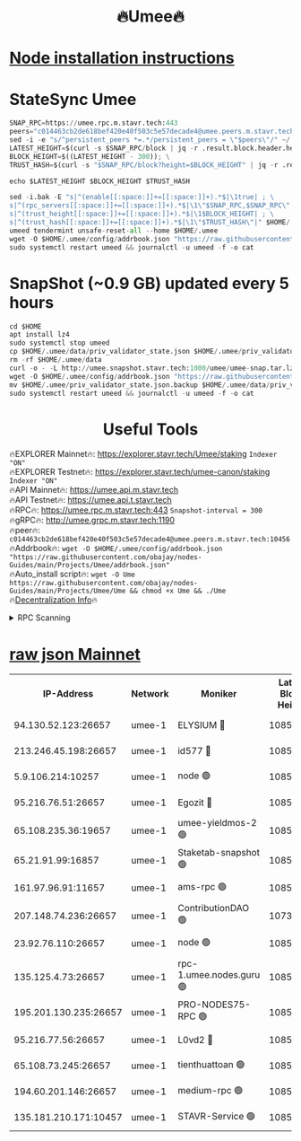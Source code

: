 <h1 align="center"> 🔥Umee🔥</h1>


[Node installation instructions](https://github.com/obajay/nodes-Guides/tree/main/Projects/Umee)
=
# StateSync Umee
```python
SNAP_RPC=https://umee.rpc.m.stavr.tech:443
peers="c014463cb2de618bef420e40f503c5e57decade4@umee.peers.m.stavr.tech:10456"
sed -i -e "s/^persistent_peers *=.*/persistent_peers = \"$peers\"/" ~/.umee/config/config.toml
LATEST_HEIGHT=$(curl -s $SNAP_RPC/block | jq -r .result.block.header.height); \
BLOCK_HEIGHT=$((LATEST_HEIGHT - 300)); \
TRUST_HASH=$(curl -s "$SNAP_RPC/block?height=$BLOCK_HEIGHT" | jq -r .result.block_id.hash)

echo $LATEST_HEIGHT $BLOCK_HEIGHT $TRUST_HASH

sed -i.bak -E "s|^(enable[[:space:]]+=[[:space:]]+).*$|\1true| ; \
s|^(rpc_servers[[:space:]]+=[[:space:]]+).*$|\1\"$SNAP_RPC,$SNAP_RPC\"| ; \
s|^(trust_height[[:space:]]+=[[:space:]]+).*$|\1$BLOCK_HEIGHT| ; \
s|^(trust_hash[[:space:]]+=[[:space:]]+).*$|\1\"$TRUST_HASH\"|" $HOME/.umee/config/config.toml
umeed tendermint unsafe-reset-all --home $HOME/.umee
wget -O $HOME/.umee/config/addrbook.json "https://raw.githubusercontent.com/obajay/nodes-Guides/main/Projects/Umee/addrbook.json"
sudo systemctl restart umeed && journalctl -u umeed -f -o cat
```
# SnapShot (~0.9 GB) updated every 5 hours
```python
cd $HOME
apt install lz4
sudo systemctl stop umeed
cp $HOME/.umee/data/priv_validator_state.json $HOME/.umee/priv_validator_state.json.backup
rm -rf $HOME/.umee/data
curl -o - -L http://umee.snapshot.stavr.tech:1000/umee/umee-snap.tar.lz4 | lz4 -c -d - | tar -x -C $HOME/.umee --strip-components 2
wget -O $HOME/.umee/config/addrbook.json "https://raw.githubusercontent.com/obajay/nodes-Guides/main/Projects/Umee/addrbook.json"
mv $HOME/.umee/priv_validator_state.json.backup $HOME/.umee/data/priv_validator_state.json
sudo systemctl restart umeed && journalctl -u umeed -f -o cat
```
 <h1 align="center"> Useful Tools</h1>

🔥EXPLORER Mainnet🔥:      https://explorer.stavr.tech/Umee/staking             `Indexer "ON"` \
🔥EXPLORER Testnet🔥:        https://explorer.stavr.tech/umee-canon/staking      `Indexer "ON"` \
🔥API Mainnet🔥:                   https://umee.api.m.stavr.tech \
🔥API Testnet🔥:                     https://umee.api.t.stavr.tech \
🔥RPC🔥:                           https://umee.rpc.m.stavr.tech:443                     `Snapshot-interval = 300` \
🔥gRPC🔥:                              http://umee.grpc.m.stavr.tech:1190 \
🔥peer🔥:                     `c014463cb2de618bef420e40f503c5e57decade4@umee.peers.m.stavr.tech:10456` \
🔥Addrbook🔥:    ```wget -O $HOME/.umee/config/addrbook.json "https://raw.githubusercontent.com/obajay/nodes-Guides/main/Projects/Umee/addrbook.json"``` \
🔥Auto_install script🔥: ```wget -O Ume https://raw.githubusercontent.com/obajay/nodes-Guides/main/Projects/Umee/Ume && chmod +x Ume && ./Ume``` \
🔥[Decentralization Info](https://github.com/obajay/StateSync-snapshots/tree/main/Projects/Umee/Decentralization)🔥

<details>
<summary>RPC Scanning</summary>

<h2 align="center"> We scan nodes in real time every 4 hours. And we provide the final result of RPC endpoints.
We cannot influence the operation of these nodes in any way. </h2>


```python
If Voting Power is higher than 0 --> then the Node is a validator of the network and may be subject to attack and be a potential threat to the chain.
```
```python
We marked such validators with a red symbol
```

</details>

[raw json Mainnet](https://rpc-check.umeem.stavr.tech/umeem/rpc-umeem-result.json)
=



<table><tr><th>IP-Address</th><th>Network</th><th>Moniker</th><th>Latest Block Height</th><th>Earliest Block Height</th><th>Catching Up</th><th>Tx Index</th><th>Voting Power</th><th>Scan Time</th></tr><tr><td>94.130.52.123:26657</td><td>umee-1</td><td>ELYSIUM 🔴</td><td>10851513</td><td>3216011</td><td>False</td><td>on</td><td>23171290</td><td>2024-03-03T08:24:43.034672046UTC</td></tr><tr><td>213.246.45.198:26657</td><td>umee-1</td><td>id577 🔴</td><td>10851501</td><td>7100001</td><td>False</td><td>on</td><td>35124310</td><td>2024-03-03T08:23:31.719427233UTC</td></tr><tr><td>5.9.106.214:10257</td><td>umee-1</td><td>node 🟢</td><td>10851509</td><td>7942001</td><td>False</td><td>on</td><td>0</td><td>2024-03-03T08:24:22.121040133UTC</td></tr><tr><td>95.216.76.51:26657</td><td>umee-1</td><td>Egozit 🔴</td><td>10851513</td><td>8262001</td><td>False</td><td>off</td><td>38455685</td><td>2024-03-03T08:24:42.771246142UTC</td></tr><tr><td>65.108.235.36:19657</td><td>umee-1</td><td>umee-yieldmos-2 🟢</td><td>10851494</td><td>9575548</td><td>False</td><td>on</td><td>0</td><td>2024-03-03T08:22:50.707342853UTC</td></tr><tr><td>65.21.91.99:16857</td><td>umee-1</td><td>Staketab-snapshot 🟢</td><td>10851506</td><td>9992001</td><td>False</td><td>off</td><td>0</td><td>2024-03-03T08:23:59.262460639UTC</td></tr><tr><td>161.97.96.91:11657</td><td>umee-1</td><td>ams-rpc 🟢</td><td>10851516</td><td>10352001</td><td>False</td><td>on</td><td>0</td><td>2024-03-03T08:24:59.487440422UTC</td></tr><tr><td>207.148.74.236:26657</td><td>umee-1</td><td>ContributionDAO 🟢</td><td>10738676</td><td>10484838</td><td>False</td><td>off</td><td>0</td><td>2024-03-03T08:24:50.381615684UTC</td></tr><tr><td>23.92.76.110:26657</td><td>umee-1</td><td>node 🟢</td><td>10851520</td><td>10526001</td><td>False</td><td>on</td><td>0</td><td>2024-03-03T08:25:20.553834483UTC</td></tr><tr><td>135.125.4.73:26657</td><td>umee-1</td><td>rpc-1.umee.nodes.guru 🟢</td><td>10851513</td><td>10691018</td><td>False</td><td>on</td><td>0</td><td>2024-03-03T08:24:43.252710159UTC</td></tr><tr><td>195.201.130.235:26657</td><td>umee-1</td><td>PRO-NODES75-RPC 🟢</td><td>10851509</td><td>10751509</td><td>False</td><td>on</td><td>0</td><td>2024-03-03T08:24:19.861465533UTC</td></tr><tr><td>95.216.77.56:26657</td><td>umee-1</td><td>L0vd2 🔴</td><td>10851516</td><td>10751516</td><td>False</td><td>off</td><td>38412561</td><td>2024-03-03T08:24:59.189938083UTC</td></tr><tr><td>65.108.73.245:26657</td><td>umee-1</td><td>tienthuattoan 🟢</td><td>10851505</td><td>10787155</td><td>False</td><td>on</td><td>0</td><td>2024-03-03T08:23:56.867565334UTC</td></tr><tr><td>194.60.201.146:26657</td><td>umee-1</td><td>medium-rpc 🟢</td><td>10851502</td><td>10823243</td><td>False</td><td>on</td><td>0</td><td>2024-03-03T08:23:40.266691222UTC</td></tr><tr><td>135.181.210.171:10457</td><td>umee-1</td><td>STAVR-Service 🟢</td><td>10851513</td><td>10850001</td><td>False</td><td>on</td><td>0</td><td>2024-03-03T08:24:50.712723641UTC</td></tr></table>
